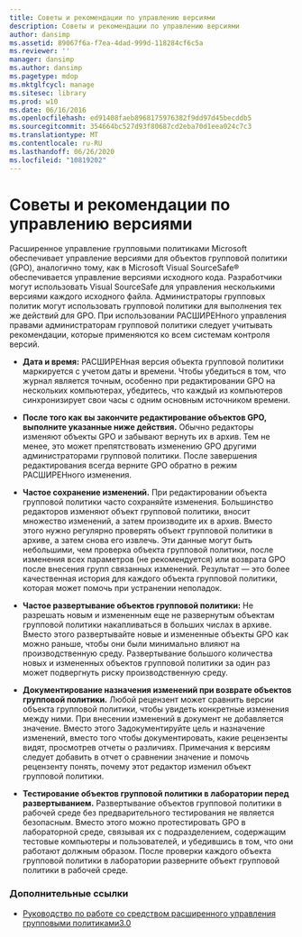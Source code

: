 ```yaml
---
title: Советы и рекомендации по управлению версиями
description: Советы и рекомендации по управлению версиями
author: dansimp
ms.assetid: 89067f6a-f7ea-4dad-999d-118284cf6c5a
ms.reviewer: ''
manager: dansimp
ms.author: dansimp
ms.pagetype: mdop
ms.mktglfcycl: manage
ms.sitesec: library
ms.prod: w10
ms.date: 06/16/2016
ms.openlocfilehash: ed91408faeb8968175976382f9dd97d45becddb5
ms.sourcegitcommit: 354664bc527d93f80687cd2eba70d1eea024c7c3
ms.translationtype: MT
ms.contentlocale: ru-RU
ms.lasthandoff: 06/26/2020
ms.locfileid: "10819202"
---
```

# Советы и рекомендации по управлению версиями


Расширенное управление групповыми политиками Microsoft обеспечивает управление версиями для объектов групповой политики (GPO), аналогично тому, как в Microsoft Visual SourceSafe® обеспечивается управление версиями исходного кода. Разработчики могут использовать Visual SourceSafe для управления несколькими версиями каждого исходного файла. Администраторы групповых политик могут использовать групповой политики для выполнения тех же действий для GPO. При использовании РАСШИРЕНного управления правами администраторам групповой политики следует учитывать рекомендации, которые применяются ко всем системам контроля версий.

-   **Дата и время:** РАСШИРЕНная версия объекта групповой политики маркируется с учетом даты и времени. Чтобы убедиться в том, что журнал является точным, особенно при редактировании GPO на нескольких компьютерах, убедитесь, что каждый из компьютеров синхронизирует свои часы с одним основным источником времени.

-   **После того как вы закончите редактирование объектов GPO, выполните указанные ниже действия.** Обычно редакторы изменяют объекты GPO и забывают вернуть их в архив. Тем не менее, это может препятствовать изменению GPO другими администраторами групповой политики. После завершения редактирования всегда верните GPO обратно в режим РАСШИРЕНного изменения.

-   **Частое сохранение изменений.** При редактировании объекта групповой политики часто сохраняйте изменения. Большинство редакторов изменяют объект групповой политики, вносит множество изменений, а затем производите их в архив. Вместо этого нужно регулярно проверять объект групповой политики в архиве, а затем снова его извлечь. Эти данные могут быть небольшими, чем проверка объекта групповой политики, после изменения всех параметров (не рекомендуется) или возврата GPO после внесения групп связанных изменений. Результат — это более качественная история для каждого объекта групповой политики, которая может помочь при устранении неполадок.

-   **Частое развертывание объектов групповой политики:** Не разрешать новым и измененным еще не развернутым объектам групповой политики накапливаться в больших числах в архиве. Вместо этого развертывайте новые и измененные объекты GPO как можно раньше, чтобы они были минимально влияют на производственную среду. Развертывание большого количества новых и измененных объектов групповой политики за один раз может подвергнуть риску производственную среду.

-   **Документирование назначения изменений при возврате объектов групповой политики.** Любой рецензент может сравнить версии объекта групповой политики, чтобы увидеть конкретные изменения между ними. При внесении изменений в документ не добавляется значение. Вместо этого Задокументируйте цель и назначение изменений, вместо того чтобы документировать, какие рецензенты видят, просмотрев отчеты о различиях. Примечания к версиям следует добавить в отчет о сравнении значение и помочь рецензенту понять, почему этот редактор изменил объект групповой политики.

-   **Тестирование объектов групповой политики в лаборатории перед развертыванием.** Развертывание объектов групповой политики в рабочей среде без предварительного тестирования не является безопасным. Вместо этого можно протестировать GPO в лабораторной среде, связывая их с подразделением, содержащим тестовые компьютеры и пользователей, и убедившись в том, что они работают должным образом. После проверки каждого объекта групповой политики в лаборатории разверните объект групповой политики в рабочей среде.

### Дополнительные ссылки

-   [Руководство по работе со средством расширенного управления групповыми политиками3.0](operations-guide-for-microsoft-advanced-group-policy-management-30-agpm30ops.md)

 

 





